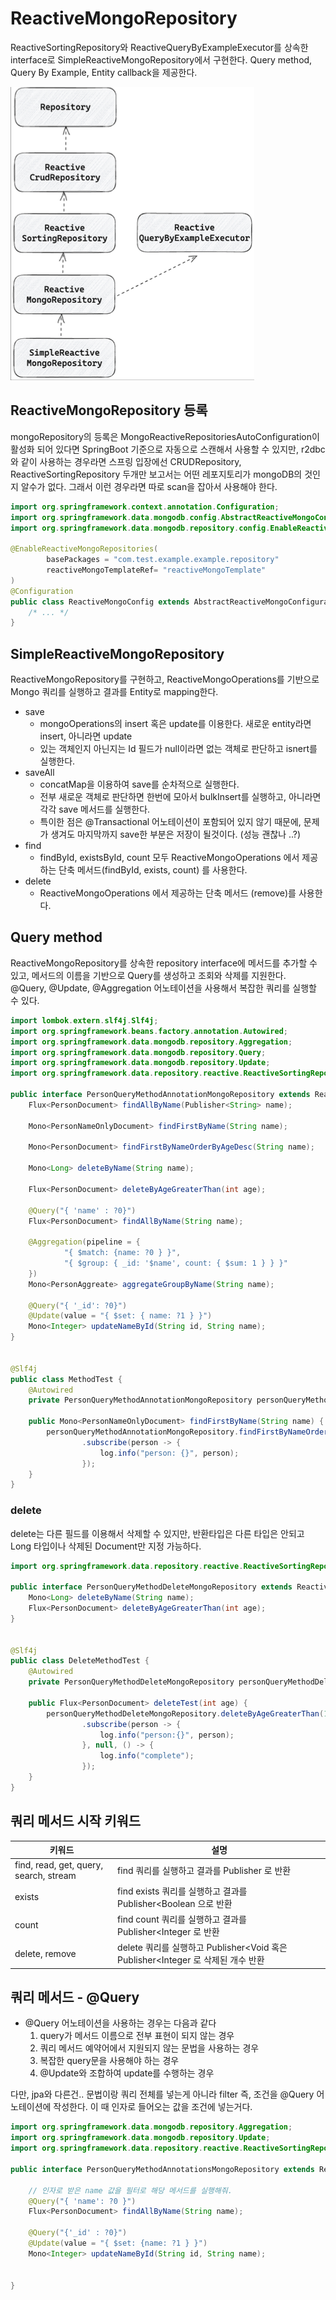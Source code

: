 # ReactiveMongoRepository
ReactiveSortingRepository와 ReactiveQueryByExampleExecutor를 상속한 interface로 SimpleReactiveMongoRepository에서 구현한다. Query method, Query By Example, Entity callback을 제공한다.

![ReactiveMongoRepository](./img/ReactiveMongoRepository.png)   

## ReactiveMongoRepository 등록
mongoRepository의 등록은 MongoReactiveRepositoriesAutoConfiguration이 활성화 되어 있다면 SpringBoot 기준으로 자동으로 스캔해서 사용할 수 있지만, r2dbc와 같이 사용하는 경우라면 스프링 입장에선 CRUDRepository, ReactiveSortingRepository 두개만 보고서는 어떤 레포지토리가 mongoDB의 것인지 알수가 없다. 그래서 이런 경우라면 따로 scan을 잡아서 사용해야 한다.

````java
import org.springframework.context.annotation.Configuration;
import org.springframework.data.mongodb.config.AbstractReactiveMongoConfiguration;
import org.springframework.data.mongodb.repository.config.EnableReactiveMongoRepositories;

@EnableReactiveMongoRepositories(
        basePackages = "com.test.example.example.repository"
        reactiveMongoTemplateRef= "reactiveMongoTemplate"
)
@Configuration
public class ReactiveMongoConfig extends AbstractReactiveMongoConfiguration {
    /* ... */
}
````

## SimpleReactiveMongoRepository
ReactiveMongoRepository를 구현하고, ReactiveMongoOperations를 기반으로 Mongo 쿼리를 실행하고 결과를 Entity로 mapping한다.
- save
  - mongoOperations의 insert 혹은 update를 이용한다. 새로운 entity라면 insert, 아니라면 update
  - 있는 객체인지 아닌지는 Id 필드가 null이라면 없는 객체로 판단하고 isnert를 실행한다.
- saveAll 
  - concatMap을 이용하여 save를 순차적으로 실행한다.
  - 전부 새로운 객체로 판단하면 한번에 모아서 bulkInsert를 실행하고, 아니라면 각각 save 메서드를 실행한다.
  - 특이한 점은 @Transactional 어노테이션이 포함되어 있지 않기 때문에, 문제가 생겨도 마지막까지 save한 부분은 저장이 될것이다. (성능 괜찮나 ..?)
- find
  - findById, existsById, count 모두 ReactiveMongoOperations 에서 제공하는 단축 메서드(findById, exists, count) 를 사용한다.
- delete 
  - ReactiveMongoOperations 에서 제공하는 단축 메서드 (remove)를 사용한다.

## Query method
ReactiveMongoRepository를 상속한 repository interface에 메서드를 추가할 수 있고, 메서드의 이름을 기반으로 Query를 생성하고 조회와 삭제를 지원한다.  
@Query, @Update, @Aggregation 어노테이션을 사용해서 복잡한 쿼리를 실행할 수 있다.

````java
import lombok.extern.slf4j.Slf4j;
import org.springframework.beans.factory.annotation.Autowired;
import org.springframework.data.mongodb.repository.Aggregation;
import org.springframework.data.mongodb.repository.Query;
import org.springframework.data.mongodb.repository.Update;
import org.springframework.data.repository.reactive.ReactiveSortingRepository;

public interface PersonQueryMethodAnnotationMongoRepository extends ReactiveSortingRepository<PersonDocument, ObjectId> {
    Flux<PersonDocument> findAllByName(Publisher<String> name);

    Mono<PersonNameOnlyDocument> findFirstByName(String name);

    Mono<PersonDocument> findFirstByNameOrderByAgeDesc(String name);

    Mono<Long> deleteByName(String name);

    Flux<PersonDocument> deleteByAgeGreaterThan(int age);

    @Query("{ 'name' : ?0}")
    Flux<PersonDocument> findAllByName(String name);

    @Aggregation(pipeline = {
            "{ $match: {name: ?0 } }",
            "{ $group: { _id: '$name', count: { $sum: 1 } } }"
    })
    Mono<PersonAggreate> aggregateGroupByName(String name);

    @Query("{ '_id': ?0}")
    @Update(value = "{ $set: { name: ?1 } }")
    Mono<Integer> updateNameById(String id, String name);
}


@Slf4j
public class MethodTest {
    @Autowired
    private PersonQueryMethodAnnotationMongoRepository personQueryMethodAnnotationMongoRepository;

    public Mono<PersonNameOnlyDocument> findFirstByName(String name) {
        personQueryMethodAnnotationMongoRepository.findFirstByNameOrderByAgeDesc("taeil")
                .subscribe(person -> {
                    log.info("person: {}", person);
                });
    }
}
````

### delete
delete는 다른 필드를 이용해서 삭제할 수 있지만, 반환타입은 다른 타입은 안되고 Long 타입이나 삭제된 Document만 지정 가능하다.

````java
import org.springframework.data.repository.reactive.ReactiveSortingRepository;

public interface PersonQueryMethodDeleteMongoRepository extends ReactiveSortingRepository<PersonDocument, ObjectId> {
    Mono<Long> deleteByName(String name);
    Flux<PersonDocument> deleteByAgeGreaterThan(int age);
}


@Slf4j
public class DeleteMethodTest {
    @Autowired
    private PersonQueryMethodDeleteMongoRepository personQueryMethodDeleteMongoRepository;

    public Flux<PersonDocument> deleteTest(int age) {
        personQueryMethodDeleteMongoRepository.deleteByAgeGreaterThan(100)
                .subscribe(person -> {
                    log.info("person:{}", person);
                }, null, () -> {
                    log.info("complete");
                });
    }
}

````
## 쿼리 메서드 시작 키워드 
| 키워드                                   | 설명                                                              |
|---------------------------------------|-----------------------------------------------------------------|
| find, read, get, query, search, stream | find 쿼리를 실행하고 결과를 Publisher 로 반환                                |   
| exists                                | find exists 쿼리를 실행하고 결과를 Publisher<Boolean 으로 반환                |  
| count                                 | find count 쿼리를 실행하고 결과를 Publisher<Integer 로 반환                  |  
| delete, remove                        | delete 쿼리를 실행하고 Publisher<Void 혹은 Publisher<Integer 로 삭제된 개수 반환 |  
  
## 쿼리 메서드 - @Query
- @Query 어노테이션을 사용하는 경우는 다음과 같다
  1. query가 메서드 이름으로 전부 표현이 되지 않는 경우
  2. 쿼리 메서드 예약어에서 지원되지 않는 문법을 사용하는 경우
  3. 복잡한 query문을 사용해야 하는 경우 
  4. @Update와 조합하여 update를 수행하는 경우

다만, jpa와 다른건.. 문법이랑 쿼리 전체를 넣는게 아니라 filter 즉, 조건을 @Query 어노테이션에 작성한다. 이 때 인자로 들어오는 값을 조건에 넣는거다.

````java
import org.springframework.data.mongodb.repository.Aggregation;
import org.springframework.data.mongodb.repository.Update;
import org.springframework.data.repository.reactive.ReactiveSortingRepository;

public interface PersonQueryMethodAnnotationsMongoRepository extends ReactiveSortingRepository<PersonDocument, ObjectId> {

    // 인자로 받은 name 값을 필터로 해당 메서드를 실행해줘.
    @Query("{ 'name': ?0 }")
    Flux<PersonDocument> findAllByName(String name);

    @Query("{'_id' : ?0}")
    @Update(value = "{ $set: {name: ?1 } }")
    Mono<Integer> updateNameById(String id, String name);

    
}
````







  
  
  
 